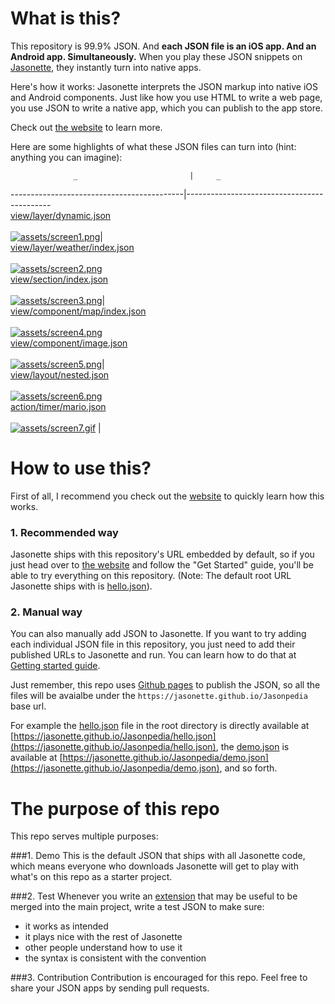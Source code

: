 # What is this?
This repository is 99.9% JSON. And **each JSON file is an iOS app. And an Android app. Simultaneously.** When you play these JSON snippets on [Jasonette](https://www.jasonette.com), they instantly turn into native apps.

Here's how it works: Jasonette interprets the JSON markup into native iOS and Android components. Just like how you use HTML to write a web page, you use JSON to write a native app, which you can publish to the app store.

Check out [the website](https://www.jasonette.com) to learn more.

Here are some highlights of what these JSON files can turn into (hint: anything you can imagine):

                  _                         |     _                                        
-------------------------------------------|--------------------------------------------
<br>[view/layer/dynamic.json](view/layer/dynamic.json)<br><br>[![assets/screen1.png](assets/screen1.png)](view/layer/dynamic.json)|<br> [view/layer/weather/index.json](view/layer/weather/index.json)<br><br>[![assets/screen2.png](assets/screen2.png)](view/layer/weather/index.json)
<br>[view/section/index.json](view/section/index.json)<br><br>[![assets/screen3.png](assets/screen3.png)](view/section/index.json)|<br> [view/component/map/index.json](view/component/map/index.json)<br><br>[![assets/screen4.png](assets/screen4.png)](view/component/map/index.json)
<br>[view/component/image.json](view/component/image/index.json)<br><br>[![assets/screen5.png](assets/screen5.png)](view/component/image/index.json)|<br> [view/layout/nested.json](view/layout.nested.json)<br><br>[![assets/screen6.png](assets/screen6.png)](view/layout/nested.json)
<br>[action/timer/mario.json](action/timer/mario.json)<br><br>[![assets/screen7.gif](assets/screen7.gif)](action/timer/mario.json)      |                                            

# How to use this?

First of all, I recommend you check out the [website](https://www.jasonette.com) to quickly learn how this works.

### 1. Recommended way
Jasonette ships with this repository's URL embedded by default, so if you just head over to [the website](https://www.jasonette.com) and follow the "Get Started" guide, you'll be able to try everything on this repository. (Note: The default root URL Jasonette ships with is [hello.json](https://github.com/Jasonette/Jasonpedia/blob/gh-pages/hello.json)).

### 2. Manual way
You can also manually add JSON to Jasonette. If you want to try adding each individual JSON file in this repository, you just need to add their published URLs to Jasonette and run. You can learn how to do that at [Getting started guide](https://jasonette.github.io/documentation).

Just remember, this repo uses [Github pages](https://pages.github.com) to publish the JSON, so all the files will be avaialbe under the `https://jasonette.github.io/Jasonpedia` base url.

For example the [hello.json](https://github.com/Jasonette/Jasonpedia/blob/gh-pages/hello.json) file in the root directory is directly available at [https://jasonette.github.io/Jasonpedia/hello.json](https://jasonette.github.io/Jasonpedia/hello.json), the [demo.json](https://github.com/Jasonette/Jasonpedia/blob/gh-pages/demo.json) is available at [https://jasonette.github.io/Jasonpedia/demo.json](https://jasonette.github.io/Jasonpedia/demo.json), and so forth.

# The purpose of this repo
This repo serves multiple purposes:

###1. Demo
This is the default JSON that ships with all Jasonette code, which means everyone who downloads Jasonette will get to play with what's on this repo as a starter project.

###2. Test
Whenever you write an [extension](https://jasonette.github.io/documentation/advanced/#extension) that may be useful to be merged into the main project,  write a test JSON to make sure:
  - it works as intended
  - it plays nice with the rest of Jasonette
  - other people understand how to use it
  - the syntax is consistent with the convention

###3. Contribution
Contribution is encouraged for this repo. Feel free to share your JSON apps by sending pull requests.
